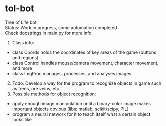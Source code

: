 # tol-bot
Tree of Life bot </br>
Status: Work in progress, some automation completed </br>
Check docstrings in main.py for more info
1. Class info:
- class Coords holds the coordinates of key areas of the game (buttons and regions)
- class Control handles mouse/camera movement, character movement, and more
- class ImgProc manages, processes, and analyses images 
2. Todo: Develop a way for the program to recognize objects in game such as trees, ore veins, etc. 
3. Possible methods for object recognition: 
- apply enough image manipulation until a binary-color image makes important objects obvious (libs: matlab, scikit/scipy, PIL)
- program a neural network for it to teach itself what a certain object looks like

